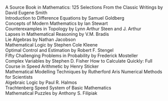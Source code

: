 A Source Book in Mathematics: 125 Selections From the Classic Writings by David Eugene Smith   
Introduction to Difference Equations by Samuel Goldberg  
Concepts of Modern Mathematics by Ian Stewart  
Counterexamples in Topology by Lynn Arthur Steen and J. Arthur  
Lapses in Mathematical Reasoning by V.M. Bradis    
Lie Algebras by Nathan Jacobson  
Mathematical Logic by Stephen Cole Kleene  
Optimal Control and Estimation by Robert F. Stengel  
Fifty Challenging Problems in Probability by Frederick Mosteller   
Complex Variables by Stephen D. Fisher 
How to Calculate Quickly: Full Course in Speed Arithmetic by Henry Sticker  
Mathematical Modelling Techniques by Rutherford Aris 
Numerical Methods for Scientists  
Algebraic Logic by Paul R. Halmos  
Trachtenberg Speed System of Basic Mathematics  
Mathematical Puzzles by Anthony S. Filipiak 
